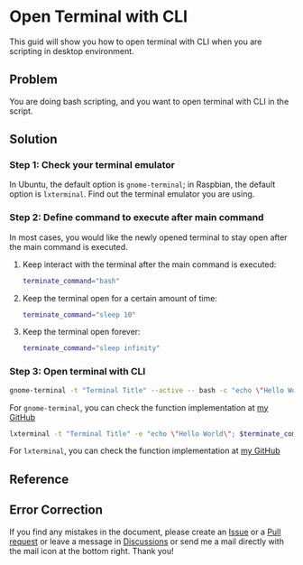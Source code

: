 # Open Terminal with CLI

This guid will show you how to open terminal with CLI when you are scripting in desktop environment.

## Problem

You are doing bash scripting, and you want to open terminal with CLI in the script.

## Solution

### Step 1: Check your terminal emulator

In Ubuntu, the default option is `gnome-terminal`; in Raspbian, the default option is `lxterminal`. Find out the terminal emulator you are using.

### Step 2: Define command to execute after main command

In most cases, you would like the newly opened terminal to stay open after the main command is executed.

1. Keep interact with the terminal after the main command is executed:
    ```bash
    terminate_command="bash"
    ```
2. Keep the terminal open for a certain amount of time:
    ```bash
    terminate_command="sleep 10"
    ```
3. Keep the terminal open forever:
    ```bash
    terminate_command="sleep infinity"
    ```

### Step 3: Open terminal with CLI

```bash title="gnome-terminal"
gnome-terminal -t "Terminal Title" --active -- bash -c "echo \"Hello World\"; $terminate_command"
```

For `gnome-terminal`, you can check the function implementation at [my GitHub](https://github.com/CYCU-AIoT-System-Lab/TPM_Sharing_Scheme/blob/main/common/functions.sh#L234)

```bash title="lxterminal"
lxterminal -t "Terminal Title" -e "echo \"Hello World\"; $terminate_command"
```

For `lxterminal`, you can check the function implementation at [my GitHub](https://github.com/CYCU-AIoT-System-Lab/TPM_Sharing_Scheme/blob/main/common/functions.sh#L252)

## Reference

## Error Correction

If you find any mistakes in the document, please create an [Issue](https://github.com/belongtothenight/belongtothenight.github.io/issues) or a [Pull request](https://github.com/belongtothenight/belongtothenight.github.io/pulls) or leave a message in [Discussions](https://github.com/belongtothenight/belongtothenight.github.io/discussions) or send me a mail directly with the mail icon at the bottom right. Thank you!
